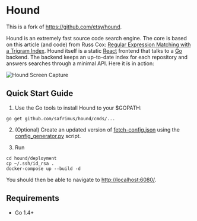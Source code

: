 # Hound

This is a fork of https://github.com/etsy/hound.

Hound is an extremely fast source code search engine. The core is based on this article (and code) from Russ Cox:
[Regular Expression Matching with a Trigram Index](http://swtch.com/~rsc/regexp/regexp4.html). Hound itself is a static
[React](http://facebook.github.io/react/) frontend that talks to a [Go](http://golang.org/) backend. The backend keeps an up-to-date index for each repository and answers searches through a minimal API. Here it is in action:

![Hound Screen Capture](screen_capture.gif)

## Quick Start Guide

1. Use the Go tools to install Hound to your $GOPATH:
```
go get github.com/safrimus/hound/cmds/...
```

2. (Optional) Create an updated version of [fetch-config.json](deployment/fetch-config.json) using the
[config_generator.py](scripts/config_generator.py) script.

3. Run
```
cd hound/deployment
cp ~/.ssh/id_rsa .
docker-compose up --build -d
```

You should then be able to navigate to [http://localhost:6080/](http://localhost:6080/).

## Requirements
* Go 1.4+
